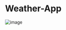 # Weather-App
![image](https://github.com/user-attachments/assets/783a022e-432e-4b71-b413-d6f186b76178)
